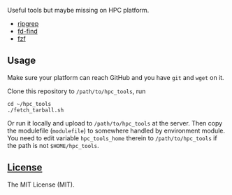 Useful tools but maybe missing on HPC platform.

- [ripgrep](https://github.com/BurntSushi/ripgrep)
- [fd-find](https://github.com/sharkdp/fd)
- [fzf](https://github.com/junegunn/fzf)

## Usage

Make sure your platform can reach GitHub and
you have `git` and `wget` on it.

Clone this repository to `/path/to/hpc_tools`, run

```shell
cd ~/hpc_tools
./fetch_tarball.sh
```

Or run it locally and upload to `/path/to/hpc_tools` at the server.
Then copy the modulefile (`modulefile`) to somewhere handled by
environment module.
You need to edit variable `hpc_tools_home` therein to `/path/to/hpc_tools`
if the path is not `$HOME/hpc_tools`.

## [License](./LICENSE)

The MIT License (MIT).
